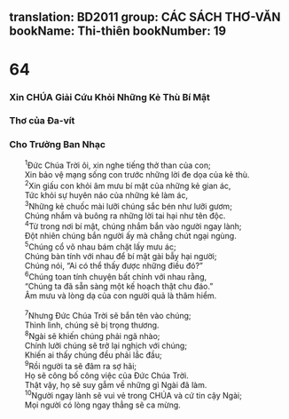 translation: BD2011
group: CÁC SÁCH THƠ-VĂN
bookName: Thi-thiên 
bookNumber: 19
-------

<div class="title"><h1>64</h1><h3>Xin CHÚA Giải Cứu Khỏi Những Kẻ Thù Bí Mật</h3><h3>Thơ của Ða-vít</h3><h3>Cho Trưởng Ban Nhạc</h3></div>
<span class="verse thi_64_1">  <sup>1</sup>Ðức Chúa Trời ôi, xin nghe tiếng thở than của con;<br/>  Xin bảo vệ mạng sống con trước những lời đe dọa của kẻ thù.<br/></span>
<span class="verse thi_64_2">  <sup>2</sup>Xin giấu con khỏi âm mưu bí mật của những kẻ gian ác,<br/>  Tức khỏi sự huyên náo của những kẻ làm ác,<br/></span>
<span class="verse thi_64_3">  <sup>3</sup>Những kẻ chuốc mài lưỡi chúng sắc bén như lưỡi gươm;<br/>  Chúng nhắm và buông ra những lời tai hại như tên độc.<br/></span>
<span class="verse thi_64_4">  <sup>4</sup>Từ trong nơi bí mật, chúng nhắm bắn vào người ngay lành;<br/>  Ðột nhiên chúng bắn người ấy mà chẳng chút ngại ngùng.<br/></span>
<span class="verse thi_64_5">  <sup>5</sup>Chúng cổ võ nhau bám chặt lấy mưu ác;<br/>  Chúng bàn tính với nhau để bí mật gài bẫy hại người;<br/>  Chúng nói, “Ai có thể thấy được những điều đó?”<br/></span>
<span class="verse thi_64_6">  <sup>6</sup>Chúng toan tính chuyện bất chính với nhau rằng,<br/>  “Chúng ta đã sẵn sàng một kế hoạch thật chu đáo.”<br/>  Âm mưu và lòng dạ của con người quả là thâm hiểm.<br/><br/></span>
<span class="verse thi_64_7">  <sup>7</sup>Nhưng Ðức Chúa Trời sẽ bắn tên vào chúng;<br/>  Thình lình, chúng sẽ bị trọng thương.<br/></span>
<span class="verse thi_64_8">  <sup>8</sup>Ngài sẽ khiến chúng phải ngã nhào;<br/>  Chính lưỡi chúng sẽ trở lại nghịch với chúng;<br/>  Khiến ai thấy chúng đều phải lắc đầu;<br/></span>
<span class="verse thi_64_9">  <sup>9</sup>Rồi người ta sẽ đâm ra sợ hãi;<br/>  Họ sẽ công bố công việc của Ðức Chúa Trời.<br/>  Thật vậy, họ sẽ suy gẫm về những gì Ngài đã làm.<br/></span>
<span class="verse thi_64_10">  <sup>10</sup>Người ngay lành sẽ vui vẻ trong CHÚA và cứ tin cậy Ngài;<br/>  Mọi người có lòng ngay thẳng sẽ ca mừng.<br/></span>
